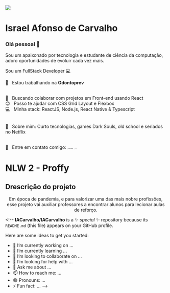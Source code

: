 ![](https://avatars0.githubusercontent.com/u/47701050?s=460&u=beed608808e6eb287e86a9b946a110cb4153a07b&v=4)



# Israel Afonso de Carvalho

### Olá pessoal 👋

Sou um apaixonado por tecnologia e estudante de ciência da computação, adoro oportunidades de evoluir cada vez mais.

Sou um FullStack Developer :computer: 

🦷  &nbsp; Estou trabalhando na **Odontoprev**

<br/> :purple_heart: &nbsp; Buscando colaborar com projetos em Front-end usando React <br/> :blush: &nbsp; Posso te ajudar com CSS Grid Layout e Flexbox <br/> :computer: &nbsp; Minha stack: ReactJS, Node.js, React Native & Typescript

<br/> 💬  &nbsp; Sobre mim: Curto tecnologias, games Dark Souls, old school e seriados no Netflix

<br/> :email: &nbsp; Entre em contato comigo:  [<img src="https://cdn2.iconfinder.com/data/icons/simple-social-media-shadow/512/14-512.png" alt="Linkedin Badge" style="zoom:15%;" />](https://www.linkedin.com/in/israel-afonso-carvalho-517940175/) [<img src="https://cdn.icon-icons.com/icons2/272/PNG/512/Gmail_29991.png" alt="Gmail Badge" style="zoom:9%;" />](Israel:israelcarvalhodesenvolvedor@gmail.com)

# NLW 2 - Proffy

## Drescrição do projeto

<p align="center"> Em época de pandemia, e para valorizar uma das mais nobre profissões, esse projeto vai auxiliar professores a encontrar alunos para lecionar aulas de reforço.</p>



![]()<!--
**IACarvalho/IACarvalho** is a ✨ _special_ ✨ repository because its `README.md` (this file) appears on your GitHub profile.

Here are some ideas to get you started:

- 🔭 I’m currently working on ...
- 🌱 I’m currently learning ...
- 👯 I’m looking to collaborate on ...
- 🤔 I’m looking for help with ...
- 💬 Ask me about ...
- 📫 How to reach me: ...
- 😄 Pronouns: ...
- ⚡ Fun fact: ...
-->

